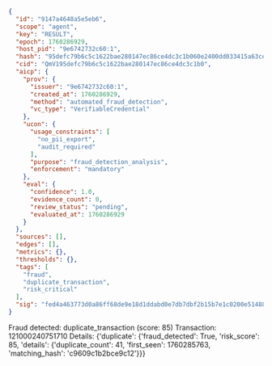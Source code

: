 ```json
{
  "id": "9147a4648a5e5eb6",
  "scope": "agent",
  "key": "RESULT",
  "epoch": 1760286929,
  "host_pid": "9e6742732c60:1",
  "hash": "95defc79b6c5c1622bae280147ec86ce4dc3c1b060e2400dd033415a63ce931f",
  "cid": "QmV195defc79b6c5c1622bae280147ec86ce4dc3c1b0",
  "aicp": {
    "prov": {
      "issuer": "9e6742732c60:1",
      "created_at": 1760286929,
      "method": "automated_fraud_detection",
      "vc_type": "VerifiableCredential"
    },
    "ucon": {
      "usage_constraints": [
        "no_pii_export",
        "audit_required"
      ],
      "purpose": "fraud_detection_analysis",
      "enforcement": "mandatory"
    },
    "eval": {
      "confidence": 1.0,
      "evidence_count": 0,
      "review_status": "pending",
      "evaluated_at": 1760286929
    }
  },
  "sources": [],
  "edges": [],
  "metrics": {},
  "thresholds": {},
  "tags": [
    "fraud",
    "duplicate_transaction",
    "risk_critical"
  ],
  "sig": "fed4a463773d0a86ff68de9e18d1ddabd0e7db7dbf2b15b7e1c0200e514886e3"
}
```

Fraud detected: duplicate_transaction (score: 85)
Transaction: 121000240751710
Details: {'duplicate': {'fraud_detected': True, 'risk_score': 85, 'details': {'duplicate_count': 41, 'first_seen': 1760285763, 'matching_hash': 'c9609c1b2bce9c12'}}}